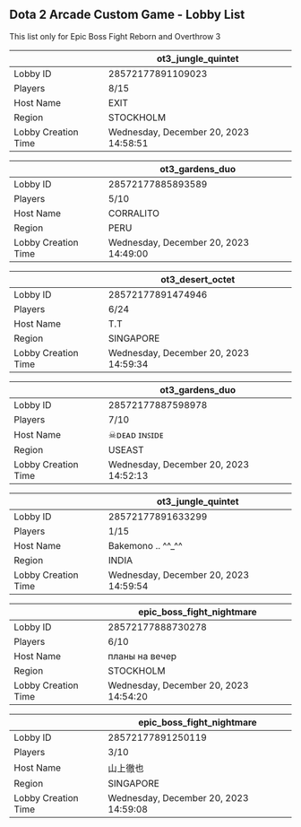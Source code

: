 ## Dota 2 Arcade Custom Game - Lobby List

This list only for Epic Boss Fight Reborn and Overthrow 3

|  | ot3_jungle_quintet |
| ------ | ------ |
| Lobby ID | 28572177891109023 |
| Players | 8/15 |
| Host Name | EXIT |
| Region | STOCKHOLM |
| Lobby Creation Time | Wednesday, December 20, 2023 14:58:51 |


|  | ot3_gardens_duo |
| ------ | ------ |
| Lobby ID | 28572177885893589 |
| Players | 5/10 |
| Host Name | CORRALITO |
| Region | PERU |
| Lobby Creation Time | Wednesday, December 20, 2023 14:49:00 |


|  | ot3_desert_octet |
| ------ | ------ |
| Lobby ID | 28572177891474946 |
| Players | 6/24 |
| Host Name | T.T |
| Region | SINGAPORE |
| Lobby Creation Time | Wednesday, December 20, 2023 14:59:34 |


|  | ot3_gardens_duo |
| ------ | ------ |
| Lobby ID | 28572177887598978 |
| Players | 7/10 |
| Host Name | ☠ᴅᴇᴀᴅ ɪɴꜱɪᴅᴇ |
| Region | USEAST |
| Lobby Creation Time | Wednesday, December 20, 2023 14:52:13 |


|  | ot3_jungle_quintet |
| ------ | ------ |
| Lobby ID | 28572177891633299 |
| Players | 1/15 |
| Host Name | Bakemono  .. ^^_^^ |
| Region | INDIA |
| Lobby Creation Time | Wednesday, December 20, 2023 14:59:54 |


|  | epic_boss_fight_nightmare |
| ------ | ------ |
| Lobby ID | 28572177888730278 |
| Players | 6/10 |
| Host Name | планы на вечер |
| Region | STOCKHOLM |
| Lobby Creation Time | Wednesday, December 20, 2023 14:54:20 |


|  | epic_boss_fight_nightmare |
| ------ | ------ |
| Lobby ID | 28572177891250119 |
| Players | 3/10 |
| Host Name | 山上徹也 |
| Region | SINGAPORE |
| Lobby Creation Time | Wednesday, December 20, 2023 14:59:08 |


